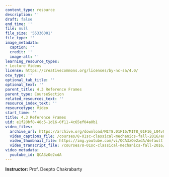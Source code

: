```yaml
---
content_type: resource
description: ''
draft: false
end_time: ''
file: null
file_size: '55336001'
file_type: ''
image_metadata:
  caption: ''
  credit: ''
  image-alt: ''
learning_resource_types:
- Lecture Videos
license: https://creativecommons.org/licenses/by-nc-sa/4.0/
ocw_type: ''
optional_tab_title: ''
optional_text: ''
parent_title: 4.3 Reference Frames
parent_type: CourseSection
related_resources_text: ''
resource_index_text: ''
resourcetype: Video
start_time: ''
title: 4.3 Reference Frames
uid: e1f28bf8-48c5-1d16-0f11-4c65ef04a0b1
video_files:
  archive_url: https://archive.org/download/MIT8.01F16/MIT8_01F16_L04v03_360p.mp4
  video_captions_file: /courses/8-01sc-classical-mechanics-fall-2016/ed18e21b9b235c3a86a834ce8eadfee4_QCA3zOe2xdA.vtt
  video_thumbnail_file: https://img.youtube.com/vi/QCA3zOe2xdA/default.jpg
  video_transcript_file: /courses/8-01sc-classical-mechanics-fall-2016/386cb62ada81a690095511b104163d75_QCA3zOe2xdA.pdf
video_metadata:
  youtube_id: QCA3zOe2xdA
---
```

**Instructor:** Prof. Deepto Chakrabarty
